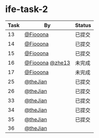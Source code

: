 # ife-task-2

| Task | By | Status |
| ---- | ---- | ---- |
| 13 | [@Fiooona](https://github.com/Fiooona) | 已提交 |
| 14 | [@Fiooona](https://github.com/Fiooona) | 已提交 |
| 15 | [@Fiooona](https://github.com/Fiooona) | 已提交 |
| 16 | [@Fiooona](https://github.com/Fiooona) [@zhe13](https://github.com/zhe13)| 未完成 |
| 17 | [@Fiooona](https://github.com/Fiooona) | 未完成 |
| 25 | [@theJian](http://github.com/thejian) | 已提交 |
| 26 | [@theJian](http://github.com/thejian) | 已提交 |
| 33 | [@theJian](http://github.com/thejian) | 已提交 |
| 34 | [@theJian](http://github.com/thejian) | 已提交 |
| 35 | [@theJian](http://github.com/thejian) | 已提交 |
| 36 | [@theJian](http://github.com/thejian) |  |
